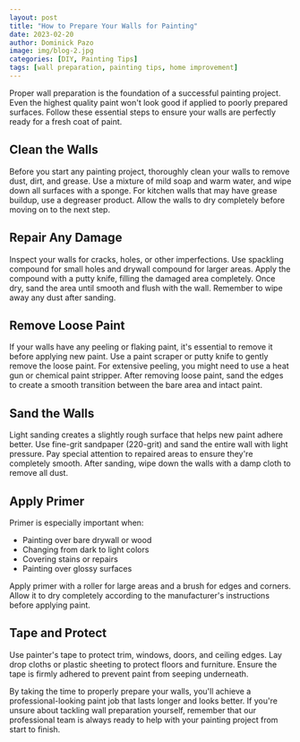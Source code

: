 ```yaml
---
layout: post
title: "How to Prepare Your Walls for Painting"
date: 2023-02-20
author: Dominick Pazo
image: img/blog-2.jpg
categories: [DIY, Painting Tips]
tags: [wall preparation, painting tips, home improvement]
---
```


Proper wall preparation is the foundation of a successful painting project. Even the highest quality paint won't look good if applied to poorly prepared surfaces. Follow these essential steps to ensure your walls are perfectly ready for a fresh coat of paint.

## Clean the Walls

Before you start any painting project, thoroughly clean your walls to remove dust, dirt, and grease. Use a mixture of mild soap and warm water, and wipe down all surfaces with a sponge. For kitchen walls that may have grease buildup, use a degreaser product. Allow the walls to dry completely before moving on to the next step.

## Repair Any Damage

Inspect your walls for cracks, holes, or other imperfections. Use spackling compound for small holes and drywall compound for larger areas. Apply the compound with a putty knife, filling the damaged area completely. Once dry, sand the area until smooth and flush with the wall. Remember to wipe away any dust after sanding.

## Remove Loose Paint

If your walls have any peeling or flaking paint, it's essential to remove it before applying new paint. Use a paint scraper or putty knife to gently remove the loose paint. For extensive peeling, you might need to use a heat gun or chemical paint stripper. After removing loose paint, sand the edges to create a smooth transition between the bare area and intact paint.

## Sand the Walls

Light sanding creates a slightly rough surface that helps new paint adhere better. Use fine-grit sandpaper (220-grit) and sand the entire wall with light pressure. Pay special attention to repaired areas to ensure they're completely smooth. After sanding, wipe down the walls with a damp cloth to remove all dust.

## Apply Primer

Primer is especially important when:
- Painting over bare drywall or wood
- Changing from dark to light colors
- Covering stains or repairs
- Painting over glossy surfaces

Apply primer with a roller for large areas and a brush for edges and corners. Allow it to dry completely according to the manufacturer's instructions before applying paint.

## Tape and Protect

Use painter's tape to protect trim, windows, doors, and ceiling edges. Lay drop cloths or plastic sheeting to protect floors and furniture. Ensure the tape is firmly adhered to prevent paint from seeping underneath.

By taking the time to properly prepare your walls, you'll achieve a professional-looking paint job that lasts longer and looks better. If you're unsure about tackling wall preparation yourself, remember that our professional team is always ready to help with your painting project from start to finish.